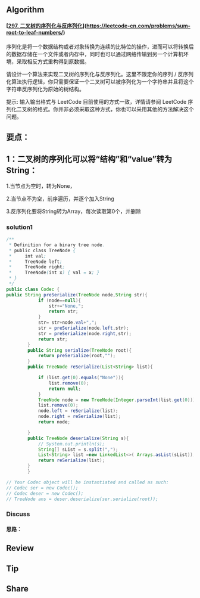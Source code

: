 ## Algorithm

#### [[297. 二叉树的序列化与反序列化](https://leetcode-cn.com/problems/serialize-and-deserialize-binary-tree/)](https://leetcode-cn.com/problems/sum-root-to-leaf-numbers/)

序列化是将一个数据结构或者对象转换为连续的比特位的操作，进而可以将转换后的数据存储在一个文件或者内存中，同时也可以通过网络传输到另一个计算机环境，采取相反方式重构得到原数据。

请设计一个算法来实现二叉树的序列化与反序列化。这里不限定你的序列 / 反序列化算法执行逻辑，你只需要保证一个二叉树可以被序列化为一个字符串并且将这个字符串反序列化为原始的树结构。

提示: 输入输出格式与 LeetCode 目前使用的方式一致，详情请参阅 LeetCode 序列化二叉树的格式。你并非必须采取这种方式，你也可以采用其他的方法解决这个问题。



## 要点：

## 1：二叉树的序列化可以将“结构”和“value”转为String：

1.当节点为空时，转为None，

2.当节点不为空，前序遍历，并逐个加入String

3.反序列化要将String转为Array，每次读取第0个，并删除

### solution1

```java
/**
 * Definition for a binary tree node.
 * public class TreeNode {
 *     int val;
 *     TreeNode left;
 *     TreeNode right;
 *     TreeNode(int x) { val = x; }
 * }
 */
public class Codec {
public String preSerialize(TreeNode node,String str){
            if (node==null){
                str+="None,";
                return str;
            }
            str= str+node.val+",";
            str = preSerialize(node.left,str);
            str = preSerialize(node.right,str);
            return str;
        }
        public String serialize(TreeNode root){
            return preSerialize(root,"");
        }
        public TreeNode reSerialize(List<String> list){

            if (list.get(0).equals("None")){
                list.remove(0);
                return null;
            }
            TreeNode node = new TreeNode(Integer.parseInt(list.get(0)));
            list.remove(0);
            node.left = reSerialize(list);
            node.right = reSerialize(list);
            return node;

        }
        public TreeNode deserialize(String s){
            // System.out.println(s);
            String[] sList = s.split(",");
            List<String> list =new LinkedList<>( Arrays.asList(sList));
            return reSerialize(list);
        }
        }

// Your Codec object will be instantiated and called as such:
// Codec ser = new Codec();
// Codec deser = new Codec();
// TreeNode ans = deser.deserialize(ser.serialize(root));
```



### Discuss

#### 思路：








## Review

## Tip



## Share